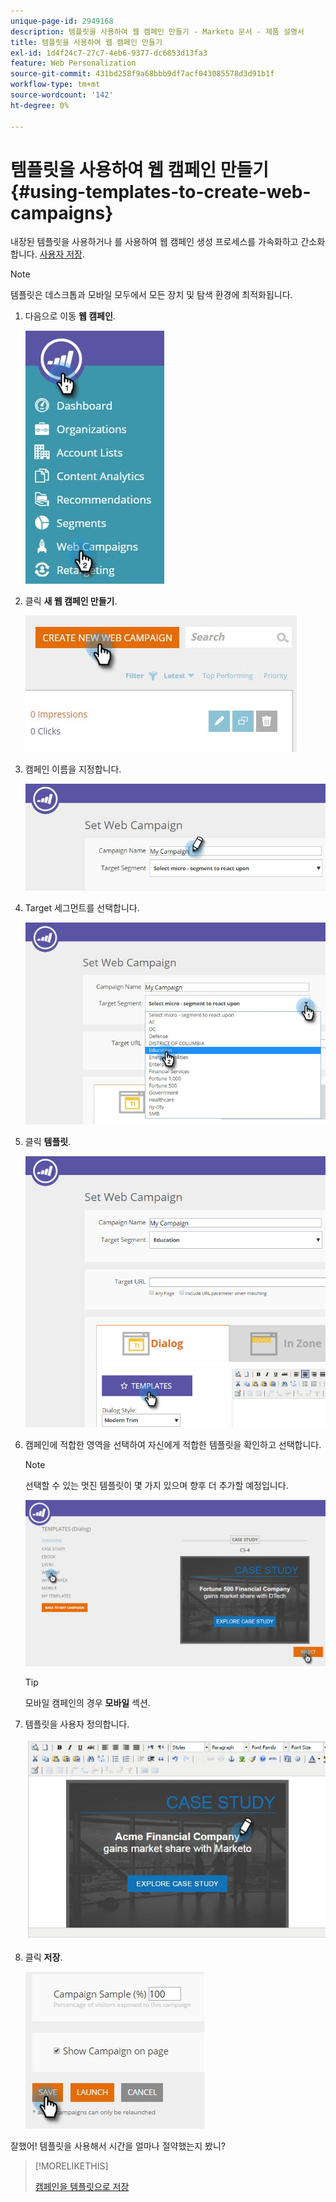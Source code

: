```yaml
---
unique-page-id: 2949168
description: 템플릿을 사용하여 웹 캠페인 만들기 - Marketo 문서 - 제품 설명서
title: 템플릿을 사용하여 웹 캠페인 만들기
exl-id: 1d4f24c7-27c7-4eb6-9377-dc6853d13fa3
feature: Web Personalization
source-git-commit: 431bd258f9a68bbb9df7acf043085578d3d91b1f
workflow-type: tm+mt
source-wordcount: '142'
ht-degree: 0%

---
```


# 템플릿을 사용하여 웹 캠페인 만들기 {#using-templates-to-create-web-campaigns}

내장된 템플릿을 사용하거나 를 사용하여 웹 캠페인 생성 프로세스를 가속화하고 간소화합니다. [사용자 저장](save-your-campaign-as-a-template.md).

>[!NOTE]
>
>템플릿은 데스크톱과 모바일 모두에서 모든 장치 및 탐색 환경에 최적화됩니다.

1. 다음으로 이동 **웹 캠페인**.

   ![](assets/web-campaigns-hand.jpg)

1. 클릭 **새 웹 캠페인 만들기**.

   ![](assets/create-new-web-campaign-create-hand.jpg)

1. 캠페인 이름을 지정합니다.

   ![](assets/set-web-campaign-my-campaign-hand.jpg)

1. Target 세그먼트를 선택합니다.

   ![](assets/set-web-campaign-education.jpg)

1. 클릭 **템플릿**.

   ![](assets/templates.png)

1. 캠페인에 적합한 영역을 선택하여 자신에게 적합한 템플릿을 확인하고 선택합니다.

   >[!NOTE]
   >
   >선택할 수 있는 멋진 템플릿이 몇 가지 있으며 향후 더 추가할 예정입니다.

   ![](assets/select.png)

   >[!TIP]
   >
   >모바일 캠페인의 경우 **모바일** 섹션.

1. 템플릿을 사용자 정의합니다.

   ![](assets/customize-template.jpg)

1. 클릭 **저장**.

   ![](assets/click-save-hand.jpg)

잘했어! 템플릿을 사용해서 시간을 얼마나 절약했는지 봤니?

>[!MORELIKETHIS]
>
>[캠페인을 템플릿으로 저장](/help/marketo/product-docs/web-personalization/using-templates/save-your-campaign-as-a-template.md)
